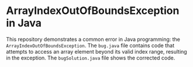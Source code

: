 # ArrayIndexOutOfBoundsException in Java

This repository demonstrates a common error in Java programming: the `ArrayIndexOutOfBoundsException`. The `bug.java` file contains code that attempts to access an array element beyond its valid index range, resulting in the exception.  The `bugSolution.java` file shows the corrected code.